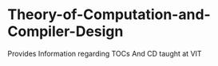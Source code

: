 # Theory-of-Computation-and-Compiler-Design
Provides Information regarding TOCs And CD taught at VIT

